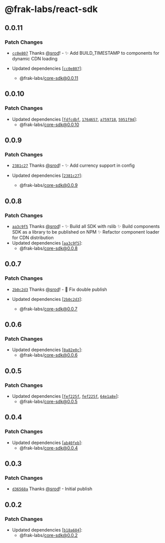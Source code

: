 # @frak-labs/react-sdk

## 0.0.11

### Patch Changes

- [`cc0e807`](https://github.com/frak-id/wallet/commit/cc0e807add74165ac56ebd3289c1d5e90bd367b9) Thanks [@srod](https://github.com/srod)! - ✨ Add BUILD_TIMESTAMP to components for dynamic CDN loading

- Updated dependencies [[`cc0e807`](https://github.com/frak-id/wallet/commit/cc0e807add74165ac56ebd3289c1d5e90bd367b9)]:
  - @frak-labs/core-sdk@0.0.11

## 0.0.10

### Patch Changes

- Updated dependencies [[`fdfcdbf`](https://github.com/frak-id/wallet/commit/fdfcdbf0133fd71dd89b87b061988c0c8225c8c0), [`1764657`](https://github.com/frak-id/wallet/commit/176465722aafb9e392bcb62d6b504c6521ab71f8), [`a759718`](https://github.com/frak-id/wallet/commit/a759718b2ff4cb6be21a7b8cb535299d0517f99f), [`5951f94`](https://github.com/frak-id/wallet/commit/5951f94b7dd5fd7e655df00e85f1d7bab03cfaaa)]:
  - @frak-labs/core-sdk@0.0.10

## 0.0.9

### Patch Changes

- [`2381c27`](https://github.com/frak-id/wallet/commit/2381c274dc6240eeb96f9fd7683315ee4f052aea) Thanks [@srod](https://github.com/srod)! - ✨ Add currency support in config

- Updated dependencies [[`2381c27`](https://github.com/frak-id/wallet/commit/2381c274dc6240eeb96f9fd7683315ee4f052aea)]:
  - @frak-labs/core-sdk@0.0.9

## 0.0.8

### Patch Changes

- [`aa3c9f5`](https://github.com/frak-id/wallet/commit/aa3c9f5faf690110f4c5de5700c5e825e731941c) Thanks [@srod](https://github.com/srod)! - ✨ Build all SDK with rslib
  ✨ Build components SDK as a library to be published on NPM
  ✨ Refactor component loader for CDN distribution
- Updated dependencies [[`aa3c9f5`](https://github.com/frak-id/wallet/commit/aa3c9f5faf690110f4c5de5700c5e825e731941c)]:
  - @frak-labs/core-sdk@0.0.8

## 0.0.7

### Patch Changes

- [`2b0c2d3`](https://github.com/frak-id/wallet/commit/2b0c2d3f2f78a3ccf1eb8be1602fb72ab4a39aaf) Thanks [@srod](https://github.com/srod)! - 🐛 Fix double publish

- Updated dependencies [[`2b0c2d3`](https://github.com/frak-id/wallet/commit/2b0c2d3f2f78a3ccf1eb8be1602fb72ab4a39aaf)]:
  - @frak-labs/core-sdk@0.0.7

## 0.0.6

### Patch Changes

- Updated dependencies [[`0a82e0c`](https://github.com/frak-id/wallet/commit/0a82e0c6ea117a36ed2459fd682af52605922733)]:
  - @frak-labs/core-sdk@0.0.6

## 0.0.5

### Patch Changes

- Updated dependencies [[`fef225f`](https://github.com/frak-id/wallet/commit/fef225ff27b381f0b4f4575f99e44b9dc1400d03), [`fef225f`](https://github.com/frak-id/wallet/commit/fef225ff27b381f0b4f4575f99e44b9dc1400d03), [`64e1a8e`](https://github.com/frak-id/wallet/commit/64e1a8eee7bde61cf1fbe1ce269bfdf66f1253f7)]:
  - @frak-labs/core-sdk@0.0.5

## 0.0.4

### Patch Changes

- Updated dependencies [[`ab40feb`](https://github.com/frak-id/wallet/commit/ab40feb34e0e720027cba6090a70bf5a7aa1c867)]:
  - @frak-labs/core-sdk@0.0.4

## 0.0.3

### Patch Changes

- [`d36568a`](https://github.com/frak-id/wallet/commit/d36568a662fa76de7ea1ce838a065062fa2daee0) Thanks [@srod](https://github.com/srod)! - Initial publish

## 0.0.2

### Patch Changes

- Updated dependencies [[`b18a684`](https://github.com/frak-id/wallet/commit/b18a6841e5faa3523f178603729b7b4f6fe8dea7)]:
  - @frak-labs/core-sdk@0.0.2
